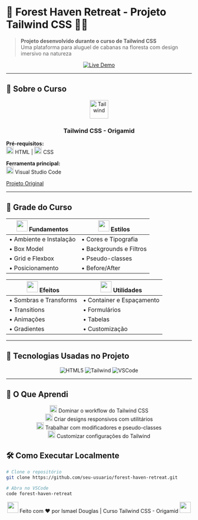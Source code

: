 # 🌿 Forest Haven Retreat - Projeto Tailwind CSS 🌲💚

> **Projeto desenvolvido durante o curso de Tailwind CSS**  
> Uma plataforma para aluguel de cabanas na floresta com design imersivo na natureza

<div align="center">
  <a href="https://forest.origam.id" target="_blank">
    <img src="https://img.shields.io/badge/🔗_Live_Demo-38B2AC?style=for-the-badge" alt="Live Demo">
  </a>
</div>

---

## 🍃 Sobre o Curso

<div align="center">
  <img src="https://api.iconify.design/vscode-icons:file-type-tailwind.svg?color=%2338b2ac" width="50" alt="Tailwind">
  <h3>Tailwind CSS - Origamid</h3>
</div>

**Pré-requisitos:**  
<img src="https://api.iconify.design/vscode-icons:file-type-html.svg?color=%2338b2ac" width="20" alt="HTML"> HTML | 
<img src="https://api.iconify.design/vscode-icons:file-type-css.svg?color=%2338b2ac" width="20" alt="CSS"> CSS

**Ferramenta principal:**  
<img src="https://api.iconify.design/logos:visual-studio-code.svg?color=%2338b2ac" width="20" alt="VSCode"> Visual Studio Code

[Projeto Original](https://forest.origam.id)

---

## 🌲 Grade do Curso

<div class="grid-container" align="left">

| <img src="https://api.iconify.design/mdi:cube-outline.svg?color=%2338b2ac" width="30"> **Fundamentos** | <img src="https://api.iconify.design/mdi:palette.svg?color=%2338b2ac" width="30"> **Estilos** |
|----------|----------|
| • Ambiente e Instalação | • Cores e Tipografia |
| • Box Model | • Backgrounds e Filtros |
| • Grid e Flexbox | • Pseudo-classes |
| • Posicionamento | • Before/After |

| <img src="https://api.iconify.design/mdi:animation.svg?color=%2338b2ac" width="30"> **Efeitos** | <img src="https://api.iconify.design/mdi:tools.svg?color=%2338b2ac" width="30"> **Utilidades** |
|----------|----------|
| • Sombras e Transforms | • Container e Espaçamento |
| • Transitions | • Formulários |
| • Animações | • Tabelas |
| • Gradientes | • Customização |

</div>

---

## 🏡 Tecnologias Usadas no Projeto

<p align="center">
  <img src="https://img.shields.io/badge/HTML5-E34F26?logo=html5&logoColor=white" alt="HTML5">
  <img src="https://img.shields.io/badge/Tailwind_CSS-38B2AC?logo=tailwind-css&logoColor=white" alt="Tailwind">
  <img src="https://img.shields.io/badge/VS_Code-007ACC?logo=visual-studio-code&logoColor=white" alt="VSCode">
</p>

---

## 🌳 O Que Aprendi

<p align="center">
  <img src="https://api.iconify.design/mdi:check-circle.svg?color=%2338b2ac" width="20"> Dominar o workflow do Tailwind CSS<br>
  <img src="https://api.iconify.design/mdi:check-circle.svg?color=%2338b2ac" width="20"> Criar designs responsivos com utilitários<br>
  <img src="https://api.iconify.design/mdi:check-circle.svg?color=%2338b2ac" width="20"> Trabalhar com modificadores e pseudo-classes<br>
  <img src="https://api.iconify.design/mdi:check-circle.svg?color=%2338b2ac" width="20"> Customizar configurações do Tailwind
</p>

## 🛠 Como Executar Localmente

```bash
# Clone o repositório
git clone https://github.com/seu-usuario/forest-haven-retreat.git

# Abra no VSCode
code forest-haven-retreat
```
<p align="center"> <img src="https://api.iconify.design/mdi:tree.svg?color=%2338b2ac" width="30"> Feito com ❤️ por Ismael Douglas | Curso Tailwind CSS - Origamid <img src="https://api.iconify.design/mdi:leaf-maple.svg?color=%2338b2ac" width="30"> </p>
